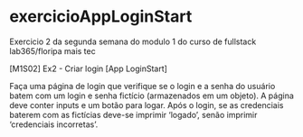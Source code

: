 # exercicioAppLoginStart
Exercicio 2 da segunda semana do modulo 1 do curso de fullstack lab365/floripa mais tec

[M1S02] Ex2 - Criar login [App LoginStart]

Faça uma página de login que verifique se o login e a senha do usuário batem com um login e senha fictício (armazenados em um objeto). A página deve conter inputs e um botão para logar. Após o login, se as credenciais baterem com as fictícias deve-se imprimir ‘logado’, senão imprimir ‘credenciais incorretas’.
